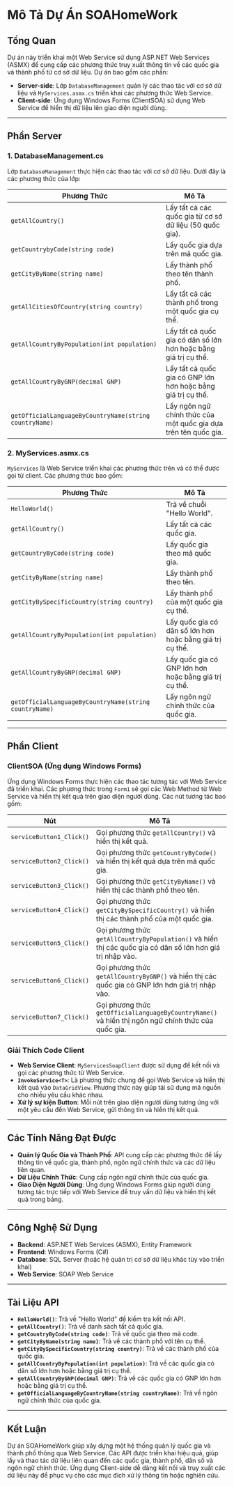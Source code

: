 # Mô Tả Dự Án SOAHomeWork

## Tổng Quan
Dự án này triển khai một Web Service sử dụng ASP.NET Web Services (ASMX) để cung cấp các phương thức truy xuất thông tin về các quốc gia và thành phố từ cơ sở dữ liệu. Dự án bao gồm các phần: 

- **Server-side**: Lớp `DatabaseManagement` quản lý các thao tác với cơ sở dữ liệu và `MyServices.asmx.cs` triển khai các phương thức Web Service.
- **Client-side**: Ứng dụng Windows Forms (ClientSOA) sử dụng Web Service để hiển thị dữ liệu lên giao diện người dùng.

---

## Phần Server

### **1. DatabaseManagement.cs**
Lớp `DatabaseManagement` thực hiện các thao tác với cơ sở dữ liệu. Dưới đây là các phương thức của lớp:

| Phương Thức | Mô Tả                                                                 |
|-------------|----------------------------------------------------------------------|
| `getAllCountry()` | Lấy tất cả các quốc gia từ cơ sở dữ liệu (50 quốc gia).               |
| `getCountrybyCode(string code)` | Lấy quốc gia dựa trên mã quốc gia.                                       |
| `getCityByName(string name)` | Lấy thành phố theo tên thành phố.                                           |
| `getAllCitiesOfCountry(string country)` | Lấy tất cả các thành phố trong một quốc gia cụ thể.                        |
| `getAllCountryByPopulation(int population)` | Lấy tất cả quốc gia có dân số lớn hơn hoặc bằng giá trị cụ thể.            |
| `getAllCountryByGNP(decimal GNP)` | Lấy tất cả quốc gia có GNP lớn hơn hoặc bằng giá trị cụ thể.                 |
| `getOfficialLanguageByCountryName(string countryName)` | Lấy ngôn ngữ chính thức của một quốc gia dựa trên tên quốc gia.              |

### **2. MyServices.asmx.cs**
`MyServices` là Web Service triển khai các phương thức trên và có thể được gọi từ client. Các phương thức bao gồm:

| Phương Thức | Mô Tả                                                             |
|-------------|------------------------------------------------------------------|
| `HelloWorld()` | Trả về chuỗi "Hello World".                                       |
| `getAllCountry()` | Lấy tất cả các quốc gia.                                           |
| `getCountryByCode(string code)` | Lấy quốc gia theo mã quốc gia.                                          |
| `getCityByName(string name)` | Lấy thành phố theo tên.                                               |
| `getCityBySpecificCountry(string country)` | Lấy thành phố của một quốc gia cụ thể.                               |
| `getAllCountryByPopulation(int population)` | Lấy quốc gia có dân số lớn hơn hoặc bằng giá trị cụ thể.               |
| `getAllCountryByGNP(decimal GNP)` | Lấy quốc gia có GNP lớn hơn hoặc bằng giá trị cụ thể.                  |
| `getOfficialLanguageByCountryName(string countryName)` | Lấy ngôn ngữ chính thức của quốc gia.                                |

---

## Phần Client

### **ClientSOA (Ứng dụng Windows Forms)**

Ứng dụng Windows Forms thực hiện các thao tác tương tác với Web Service đã triển khai. Các phương thức trong `Form1` sẽ gọi các Web Method từ Web Service và hiển thị kết quả trên giao diện người dùng. Các nút tương tác bao gồm:

| Nút         | Mô Tả                                                            |
|-------------|-----------------------------------------------------------------|
| `serviceButton1_Click()` | Gọi phương thức `getAllCountry()` và hiển thị kết quả.                   |
| `serviceButton2_Click()` | Gọi phương thức `getCountryByCode()` và hiển thị kết quả dựa trên mã quốc gia. |
| `serviceButton3_Click()` | Gọi phương thức `getCityByName()` và hiển thị các thành phố theo tên.    |
| `serviceButton4_Click()` | Gọi phương thức `getCityBySpecificCountry()` và hiển thị các thành phố của một quốc gia. |
| `serviceButton5_Click()` | Gọi phương thức `getAllCountryByPopulation()` và hiển thị các quốc gia có dân số lớn hơn giá trị nhập vào. |
| `serviceButton6_Click()` | Gọi phương thức `getAllCountryByGNP()` và hiển thị các quốc gia có GNP lớn hơn giá trị nhập vào. |
| `serviceButton7_Click()` | Gọi phương thức `getOfficialLanguageByCountryName()` và hiển thị ngôn ngữ chính thức của quốc gia. |

### **Giải Thích Code Client**
- **Web Service Client**: `MyServicesSoapClient` được sử dụng để kết nối và gọi các phương thức từ Web Service.
- **`InvokeService<T>`**: Là phương thức chung để gọi Web Service và hiển thị kết quả vào `DataGridView`. Phương thức này giúp tái sử dụng mã nguồn cho nhiều yêu cầu khác nhau.
- **Xử lý sự kiện Button**: Mỗi nút trên giao diện người dùng tương ứng với một yêu cầu đến Web Service, gửi thông tin và hiển thị kết quả.

---

## Các Tính Năng Đạt Được
- **Quản lý Quốc Gia và Thành Phố**: API cung cấp các phương thức để lấy thông tin về quốc gia, thành phố, ngôn ngữ chính thức và các dữ liệu liên quan.
- **Dữ Liệu Chính Thức**: Cung cấp ngôn ngữ chính thức của quốc gia.
- **Giao Diện Người Dùng**: Ứng dụng Windows Forms giúp người dùng tương tác trực tiếp với Web Service để truy vấn dữ liệu và hiển thị kết quả trong bảng.

---

## Công Nghệ Sử Dụng
- **Backend**: ASP.NET Web Services (ASMX), Entity Framework
- **Frontend**: Windows Forms (C#)
- **Database**: SQL Server (hoặc hệ quản trị cơ sở dữ liệu khác tùy vào triển khai)
- **Web Service**: SOAP Web Service

---

## Tài Liệu API

- **`HelloWorld()`**: Trả về "Hello World" để kiểm tra kết nối API.
- **`getAllCountry()`**: Trả về danh sách tất cả quốc gia.
- **`getCountryByCode(string code)`**: Trả về quốc gia theo mã code.
- **`getCityByName(string name)`**: Trả về các thành phố với tên cụ thể.
- **`getCityBySpecificCountry(string country)`**: Trả về các thành phố của quốc gia.
- **`getAllCountryByPopulation(int population)`**: Trả về các quốc gia có dân số lớn hơn hoặc bằng giá trị cụ thể.
- **`getAllCountryByGNP(decimal GNP)`**: Trả về các quốc gia có GNP lớn hơn hoặc bằng giá trị cụ thể.
- **`getOfficialLanguageByCountryName(string countryName)`**: Trả về ngôn ngữ chính thức của quốc gia.

---

## Kết Luận
Dự án SOAHomeWork giúp xây dựng một hệ thống quản lý quốc gia và thành phố thông qua Web Service. Các API được triển khai hiệu quả, giúp lấy và thao tác dữ liệu liên quan đến các quốc gia, thành phố, dân số và ngôn ngữ chính thức. Ứng dụng Client-side dễ dàng kết nối và truy xuất các dữ liệu này để phục vụ cho các mục đích xử lý thông tin hoặc nghiên cứu.
